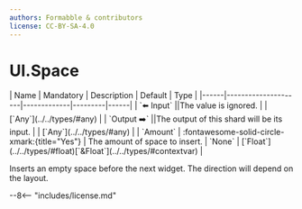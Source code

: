 ```yaml
---
authors: Formabble & contributors
license: CC-BY-SA-4.0
---
```



# UI.Space

<div class="sh-parameters" markdown="1">
| Name | Mandatory | Description | Default | Type |
|------|---------------------|-------------|---------|------|
| `⬅️ Input` ||The value is ignored. | | [`Any`](../../types/#any) |
| `Output ➡️` ||The output of this shard will be its input. | | [`Any`](../../types/#any) |
| `Amount` | :fontawesome-solid-circle-xmark:{title="Yes"}  | The amount of space to insert. | `None` | [`Float`](../../types/#float)[`&Float`](../../types/#contextvar) |

</div>

Inserts an empty space before the next widget. The direction will depend on the layout.

--8<-- "includes/license.md"


